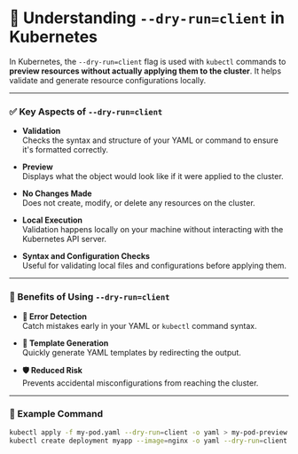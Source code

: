 
# 🧪 Understanding `--dry-run=client` in Kubernetes

In Kubernetes, the `--dry-run=client` flag is used with `kubectl` commands to **preview resources without actually applying them to the cluster**. It helps validate and generate resource configurations locally.

---

### ✅ Key Aspects of `--dry-run=client`

- **Validation**  
  Checks the syntax and structure of your YAML or command to ensure it's formatted correctly.

- **Preview**  
  Displays what the object would look like if it were applied to the cluster.

- **No Changes Made**  
  Does not create, modify, or delete any resources on the cluster.

- **Local Execution**  
  Validation happens locally on your machine without interacting with the Kubernetes API server.

- **Syntax and Configuration Checks**  
  Useful for validating local files and configurations before applying them.

---

### 🎯 Benefits of Using `--dry-run=client`

- **🧠 Error Detection**  
  Catch mistakes early in your YAML or `kubectl` command syntax.

- **📝 Template Generation**  
  Quickly generate YAML templates by redirecting the output.

- **🛡️ Reduced Risk**  
  Prevents accidental misconfigurations from reaching the cluster.

---

### 📌 Example Command

```bash
kubectl apply -f my-pod.yaml --dry-run=client -o yaml > my-pod-preview.yaml
kubectl create deployment myapp --image=nginx -o yaml --dry-run=client > deployment.yaml
```
